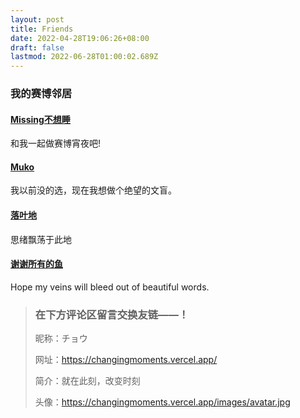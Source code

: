 ```yaml
---
layout: post
title: Friends
date: 2022-04-28T19:06:26+08:00
draft: false
lastmod: 2022-06-28T01:00:02.689Z
---
```

### 我的赛博邻居

#### [Missing不想睡](https://hugo-missingid.vercel.app/)

和我一起做赛博宵夜吧!

#### [Muko](https://hugo-mukokka.vercel.app/)

我以前没的选，现在我想做个绝望的文盲。

#### [落叶地](https://good-luck.vercel.app/)
思绪飘荡于此地

#### [谢谢所有的鱼](https://gregueria.icu/)
Hope my veins will bleed out of beautiful words.

> ### 在下方评论区留言交换友链——！
> 昵称：チョウ 
> 
> 网址：https://changingmoments.vercel.app/ 
> 
> 简介：就在此刻，改变时刻 
> 
> 头像：https://changingmoments.vercel.app/images/avatar.jpg